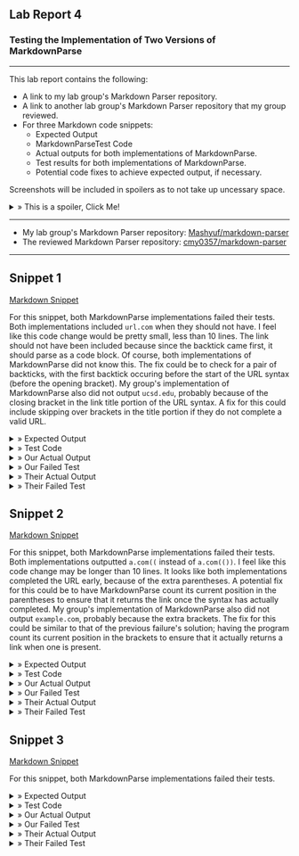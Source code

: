 ## Lab Report 4
### Testing the Implementation of Two Versions of MarkdownParse
---

This lab report contains the following:
- A link to my lab group's Markdown Parser repository.
- A link to another lab group's Markdown Parser repository that my group reviewed.
- For three Markdown code snippets:
  - Expected Output
  - MarkdownParseTest Code
  - Actual outputs for both implementations of MarkdownParse.
  - Test results for both implementations of MarkdownParse.
  - Potential code fixes to achieve expected output, if necessary.

Screenshots will be included in spoilers as to not take up uncessary space. 

<details>
  <summary> » This is a spoiler, Click Me!</summary>
  This is the inside of a spoiler where images will be located!
  </details>

---

- My lab group's Markdown Parser repository: <a href="https://github.com/Mashyuf/markdown-parser" target="_blank">Mashyuf/markdown-parser</a>
- The reviewed Markdown Parser repository: <a href="https://github.com/cmy0357/markdown-parser" target="_blank">cmy0357/markdown-parser</a>

---

## Snippet 1

[Markdown Snippet](lab4resources/files/snippet1)

  For this snippet, both MarkdownParse implementations failed their tests. Both implementations included ```url.com``` when they should not have. I feel like this code change would be pretty small, less than 10 lines. The link should not have been included because since the backtick came first, it should parse as a code block. Of course, both implementations of MarkdownParse did not know this. The fix could be to check for a pair of backticks, with the first backtick occuring before the start of the URL syntax (before the opening bracket). My group's implementation of MarkdownParse also did not output ```ucsd.edu```, probably because of the closing bracket in the link title portion of the URL syntax. A fix for this could include skipping over brackets in the title portion if they do not complete a valid URL.
  
<details>
  <summary> » Expected Output</summary>
  [`google.com, google.com, ucsd.edu]
  <br /><img src="lab4resources/images/snippet1expected.png" alt="Snippet 1 Expected Output">
  </details>

<details>
  <summary> » Test Code</summary>
  <img src="lab4resources/images/snippet1testcode.png" alt="Snippet 1 Test Code">
  </details>

<details>
  <summary> » Our Actual Output</summary>
  <img src="lab4resources/images/oursnippet1actual.png" alt="Our Actual Output from Snippet 1">
  </details>
  
<details>
  <summary> » Our Failed Test</summary>
  <img src="lab4resources/images/ourtest1fail.png" alt="Our Failed Test 1">
  </details>
  
<details>
  <summary> » Their Actual Output</summary>
  <img src="lab4resources/images/theirsnippet1actual.png" alt="Their Actual Output from Snippet 1">
  </details>
  
<details>
  <summary> » Their Failed Test</summary>
  <img src="lab4resources/images/theirtest1fail.png" alt="Their Failed Test 1">
  </details>


## Snippet 2

[Markdown Snippet](lab4resources/files/snippet2)

  For this snippet, both MarkdownParse implementations failed their tests. Both implementations outputted ```a.com((``` instead of ```a.com(())```. I feel like this code change may be longer than 10 lines. It looks like both implementations completed the URL early, because of the extra parentheses. A potential fix for this could be to have MarkdownParse count its current position in the parentheses to ensure that it returns the link once the syntax has actually completed. My group's implementation of MarkdownParse also did not output ```example.com```, probably because the extra brackets. The fix for this could be similar to that of the previous failure's solution; having the program count its current position in the brackets to ensure that it actually returns a link when one is present.
  
<details>
  <summary> » Expected Output</summary>
  [a.com, a.com(()), example.com]
  <br /><img src="lab4resources/images/snippet2expected.png" alt="Snippet 2 Expected Output">
  </details>

<details>
  <summary> » Test Code</summary>
  <img src="lab4resources/images/snippet2testcode.png" alt="Snippet 2 Test Code">
  </details>
  
<details>
  <summary> » Our Actual Output</summary>
  <img src="lab4resources/images/oursnippet2actual.png" alt="Our Actual Output from Snippet 2">
  </details>
  
<details>
  <summary> » Our Failed Test</summary>
  <img src="lab4resources/images/ourtest2fail.png" alt="Our Failed Test 2">
  </details>
  
<details>
  <summary> » Their Actual Output</summary>
  <img src="lab4resources/images/theirsnippet2actual.png" alt="Their Actual Output from Snippet 2">
  </details>
  
<details>
  <summary> » Their Failed Test</summary>
  <img src="lab4resources/images/theirtest2fail.png" alt="Their Failed Test 2">
  </details>
  
  
## Snippet 3

[Markdown Snippet](lab4resources/files/snippet3)

  For this snippet, both MarkdownParse implementations failed their tests.
  
<details>
  <summary> » Expected Output</summary>
  [https://sites.google.com/eng.ucsd.edu/cse-15l-spring-2022/schedule]
  <br /><img src="lab4resources/images/snippet3expected.png" alt="Snippet 3 Expected Output">
  </details>

<details>
  <summary> » Test Code</summary>
  <img src="lab4resources/images/snippet3testcode.png" alt="Snippet 3 Test Code">
  </details>

<details>
  <summary> » Our Actual Output</summary>
  <img src="lab4resources/images/oursnippet3actual.png" alt="Our Actual Output from Snippet 3">
  </details>
  
<details>
  <summary> » Our Failed Test</summary>
  <img src="lab4resources/images/ourtest3fail.png" alt="Our Failed Test 3">
  </details>
  
<details>
  <summary> » Their Actual Output</summary>
  <img src="lab4resources/images/theirsnippet3actual.png" alt="Their Actual Output from Snippet 3">
  </details>
  
<details>
  <summary> » Their Failed Test</summary>
  <img src="lab4resources/images/theirtest3fail.png" alt="Their Failed Test 3">
  </details>
